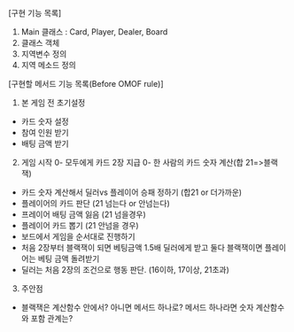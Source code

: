 [구현 기능 목록]
1. Main 클래스 : Card, Player, Dealer, Board
2. 클래스 객체
3. 지역변수 정의
4. 지역 메소드 정의

[구현할 메서드 기능 목록(Before OMOF rule)]<br>


1. 본 게임 전 초기설정
- 카드 숫자 설정
- 참여 인원 받기
- 배팅 금액 받기


2. 게임 시작
0- 모두에게 카드 2장 지급
0- 한 사람의 카드 숫자 계산(합 21=>블랙잭)
- 카드 숫자 계산해서 딜러vs 플레이어 승패 정하기 (합21 or 더가까운)
- 플레이어의 카드 판단 (21 넘는다 or 안넘는다)
- 프레이어 배팅 금액 잃음 (21 넘을경우)
- 플레이어 카드 뽑기 (21 안넘을 경우)
- 보드에서 게임을 순서대로 진행하기 
- 처음 2장부터 블랙잭이 되면 베팅금액 1.5배 딜러에게 받고 둘다 블랙잭이면 플레이어는 베팅 금액 돌려받기
- 딜러는 처음 2장의 조건으로 행동 판단. (16이하, 17이상, 21초과)

3. 주안점
- 블랙잭은 계산함수 안에서? 아니면 메서드 하나로? 메서드 하나라면 숫자 계산함수와 포함 관계는?

